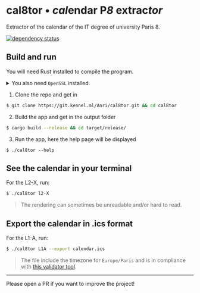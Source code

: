# cal8tor • ***cal***endar P***8*** extrac***tor***
Extractor of the calendar of the IT degree of university Paris 8.

[![dependency status](https://deps.rs/repo/gitea/git.kennel.ml/Anri/cal8tor/status.svg)](https://deps.rs/repo/gitea/git.kennel.ml/Anri/cal8tor)

## Build and run
You will need Rust installed to compile the program.
<details><summary>You also need <code>OpenSSL</code> installed.</summary>

- Ubuntu: `sudo apt install libssl-dev`
- Fedora: `dnf install openssl-devel`
</details>

1. Clone the repo and get in
```bash
$ git clone https://git.kennel.ml/Anri/cal8tor.git && cd cal8tor
```
2. Build the app and get in the output folder
```bash
$ cargo build --release && cd target/release/
```
3. Run the app, here the help page will be displayed
```
$ ./cal8tor --help
```

## See the calendar in your terminal
For the L2-X, run:
```bash
$ ./cal8tor l2-X
```
> The rendering can sometimes be unreadable and/or hard to read.

## Export the calendar in .ics format
For the L1-A, run:
```bash
$ ./cal8tor L1A --export calendar.ics
```

> The file include the timezone for `Europe/Paris` and is in
compliance with [this validator tool](https://icalendar.org/validator.html).

---
Please open a PR if you want to improve the project!
